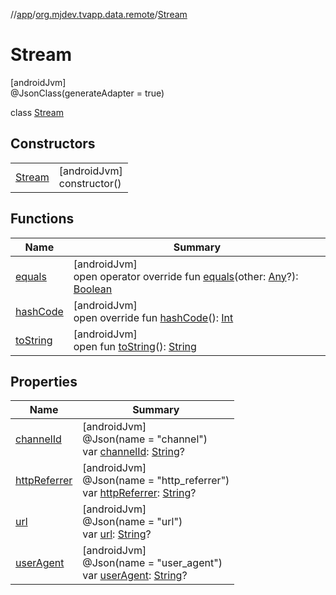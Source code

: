 //[app](../../../index.md)/[org.mjdev.tvapp.data.remote](../index.md)/[Stream](index.md)

# Stream

[androidJvm]\
@JsonClass(generateAdapter = true)

class [Stream](index.md)

## Constructors

| | |
|---|---|
| [Stream](-stream.md) | [androidJvm]<br>constructor() |

## Functions

| Name | Summary |
|---|---|
| [equals](equals.md) | [androidJvm]<br>open operator override fun [equals](equals.md)(other: [Any](https://kotlinlang.org/api/latest/jvm/stdlib/kotlin/-any/index.html)?): [Boolean](https://kotlinlang.org/api/latest/jvm/stdlib/kotlin/-boolean/index.html) |
| [hashCode](hash-code.md) | [androidJvm]<br>open override fun [hashCode](hash-code.md)(): [Int](https://kotlinlang.org/api/latest/jvm/stdlib/kotlin/-int/index.html) |
| [toString](../../org.mjdev.tvapp.widget/-refresh-action/index.md#1616463040%2FFunctions%2F-912451524) | [androidJvm]<br>open fun [toString](../../org.mjdev.tvapp.widget/-refresh-action/index.md#1616463040%2FFunctions%2F-912451524)(): [String](https://kotlinlang.org/api/latest/jvm/stdlib/kotlin/-string/index.html) |

## Properties

| Name | Summary |
|---|---|
| [channelId](channel-id.md) | [androidJvm]<br>@Json(name = &quot;channel&quot;)<br>var [channelId](channel-id.md): [String](https://kotlinlang.org/api/latest/jvm/stdlib/kotlin/-string/index.html)? |
| [httpReferrer](http-referrer.md) | [androidJvm]<br>@Json(name = &quot;http_referrer&quot;)<br>var [httpReferrer](http-referrer.md): [String](https://kotlinlang.org/api/latest/jvm/stdlib/kotlin/-string/index.html)? |
| [url](url.md) | [androidJvm]<br>@Json(name = &quot;url&quot;)<br>var [url](url.md): [String](https://kotlinlang.org/api/latest/jvm/stdlib/kotlin/-string/index.html)? |
| [userAgent](user-agent.md) | [androidJvm]<br>@Json(name = &quot;user_agent&quot;)<br>var [userAgent](user-agent.md): [String](https://kotlinlang.org/api/latest/jvm/stdlib/kotlin/-string/index.html)? |
